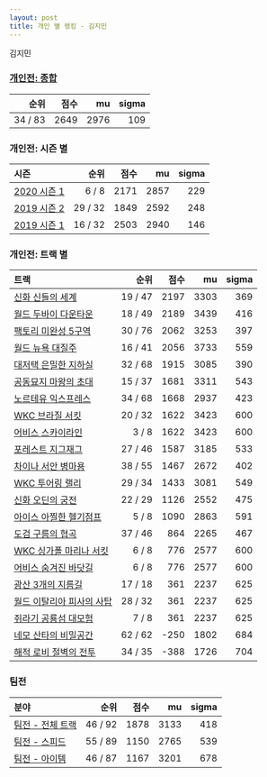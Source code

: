 ```yaml
---
layout: post
title: 개인 별 랭킹 - 김지민
---
```


김지민

### [개인전: 종합](../singles-full)

| 순위 | 점수 | mu | sigma |
|---:|---:|---:|---:|
| 34 / 83 | 2649 | 2976 | 109 |

### 개인전: 시즌 별

| 시즌 | 순위 | 점수 | mu | sigma |
|:---|---:|---:|---:|---:|
| [2020 시즌 1](../s2020_1) | 6 / 8 | 2171 | 2857 | 229 |
| [2019 시즌 2](../s2019_2) | 29 / 32 | 1849 | 2592 | 248 |
| [2019 시즌 1](../s2019_1) | 16 / 32 | 2503 | 2940 | 146 |

### 개인전: 트랙 별

| 트랙 | 순위 | 점수 | mu | sigma |
|:---|---:|---:|---:|---:|
| [신화 신들의 세계](../shinsegye) | 19 / 47 | 2197 | 3303 | 369 |
| [월드 두바이 다운타운](../dubai) | 18 / 49 | 2189 | 3439 | 416 |
| [팩토리 미완성 5구역](../district5) | 30 / 76 | 2062 | 3253 | 397 |
| [월드 뉴욕 대질주](../newyork) | 16 / 41 | 2056 | 3733 | 559 |
| [대저택 은밀한 지하실](../jeotaek) | 32 / 68 | 1915 | 3085 | 390 |
| [공동묘지 마왕의 초대](../mawang) | 15 / 37 | 1681 | 3311 | 543 |
| [노르테유 익스프레스](../noex) | 34 / 68 | 1668 | 2937 | 423 |
| [WKC 브라질 서킷](../brazil) | 20 / 32 | 1622 | 3423 | 600 |
| [어비스 스카이라인](../skyline) | 3 / 8 | 1622 | 3423 | 600 |
| [포레스트 지그재그](../zigzag) | 27 / 46 | 1587 | 3185 | 533 |
| [차이나 서안 병마용](../byeongma) | 38 / 55 | 1467 | 2672 | 402 |
| [WKC 투어링 랠리](../rally) | 29 / 34 | 1433 | 3081 | 549 |
| [신화 오딘의 궁전](../odin) | 22 / 29 | 1126 | 2552 | 475 |
| [아이스 아찔한 헬기점프](../heli) | 5 / 8 | 1090 | 2863 | 591 |
| [도검 구름의 협곡](../hyupgog) | 37 / 46 | 864 | 2265 | 467 |
| [WKC 싱가폴 마리나 서킷](../singapore) | 6 / 8 | 776 | 2577 | 600 |
| [어비스 숨겨진 바닷길](../hiddenoceanroad) | 6 / 8 | 776 | 2577 | 600 |
| [광산 3개의 지름길](../gwangsamji) | 17 / 18 | 361 | 2237 | 625 |
| [월드 이탈리아 피사의 사탑](../pizza) | 28 / 32 | 361 | 2237 | 625 |
| [쥐라기 공룡섬 대모험](../dinoisland) | 7 / 8 | 361 | 2237 | 625 |
| [네모 산타의 비밀공간](../santa) | 62 / 62 | -250 | 1802 | 684 |
| [해적 로비 절벽의 전투](../lobby) | 34 / 35 | -388 | 1726 | 704 |

### 팀전

| 분야 | 순위 | 점수 | mu | sigma |
|:---|---:|---:|---:|---:|
| [팀전 - 전체 트랙](../team-full) | 46 / 92 | 1878 | 3133 | 418 |
| [팀전 - 스피드](../team-speed) | 55 / 89 | 1150 | 2765 | 539 |
| [팀전 - 아이템](../team-item) | 46 / 87 | 1167 | 3201 | 678 |
